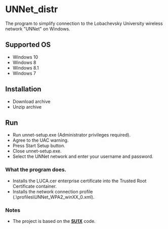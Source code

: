 # UNNet_distr
The program to simplify connection to the Lobachevsky University wireless network "UNNet" on Windows.
## Supported OS
- Windows 10
- Windows 8
- Windows 8.1
- Windows 7
## Installation
- Download archive
- Unzip archive
## Run
- Run unnet-setup.exe (Administrator privileges required).
- Agree to the UAC warning.
- Press Start Setup button.
- Close unnet-setup.exe.
- Select the UNNet network and enter your username and password.
### What the program does.
- Installs the LUCA.cer enterprise certificate into the Trusted Root Certificate container.
- Installs the network connection profile (.\profiles\UNNet_WPA2_winXX_0.xml).
### Notes
- The project is based on the <a href="https://github.com/GarethAyres/SU1X" target="_blank">**SU1X**</a> code.
